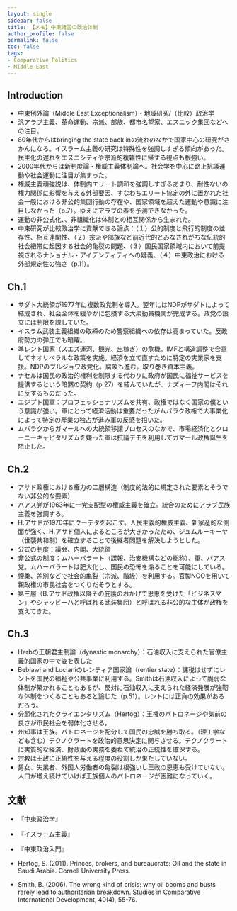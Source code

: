 ```yaml
---
layout: single
sidebar: false
title: 【メモ】中東諸国の政治体制
author_profile: false
permalink: false
toc: false
tags:
- Comparative Politics
- Middle East
---
```


## Introduction
- 中東例外論（Middle East Exceptionalism）・地域研究/（比較）政治学
- 汎アラブ主義、革命運動、宗派、部族、都市名望家、エスニック集団などへの注目。
- 80年代からはbringing the state back inの流れのなかで国家中心の研究がさかんになる。イスラーム主義の研究は特殊性を強調しすぎる傾向があった。民主化の遅れをエスニシティや宗派的複雑性に帰する視点も根強い。
- 2000年代からは新制度論・権威主義体制論へ。社会学を中心に路上抗議運動や社会運動に注目が集まった。
- 権威主義頑強説は、体制内エリート調和を強調しすぎるあまり、耐性ないの権力関係に影響を与える外部要因、すなわちエリート協定の外に置かれた社会一般における非公的集団行動の存在や、国家領域を超えた運動や意識に注目しなかった（p.7）。ゆえにアラブの春を予測できなかった。
- 運動の非公式化、、非組織化は体制との相互関係から生まれた。
- 中東研究が比較政治学に貢献できる論点：（１）公的制度と飛行的制度の並存性、相互連関性、（２）宗派や部族など前近代的とみなされがちな伝統的社会紐帯に起因する社会的亀裂の問題、（３）国民国家領域内において前提視されるナショナル・アイデンティティへの疑義、（４）中東政治における外部規定性の強さ（p.11）。

## Ch.1
- サダト大統領が1977年に複数政党制を導入。翌年にはNDPがサダトによって結成され、社会全体を緩やかに包摂する大衆動員機関が完成する。政党の設立には制限を課していた。
- イスラム武装主義組織の取締のため警察組織への依存は高まっていた。反政府勢力の弾圧でも暗躍。
- 準レント国家（スエズ運河、観光、出稼ぎ）の危機。IMFと構造調整で合意してネオリベラルな政策を実施。経済を立て直すために特定の実業家を支援。NDPのブルジョワ政党化。腐敗も進む。取り巻き資本主義。
- ナセルは国民の政治的権利を制限する代わりに政府が国民に福祉サービスを提供するという暗黙の契約（p.27）を結んでいたが、ナズィーフ内閣はそれに反するものだった。
- エジプト国軍：プロフェッショナリズムを共有、政権ではなく国家の僕という意識が強い。軍にとって経済活動は重要だったがムバラク政権で大事業化によって特定の産業の独占が進み軍の反感を招いた。
- ムバラクからガマールへの大統領移譲プロセスのなかで、市場経済化とクローニーキャピタリズムを嫌った軍は抗議デモを利用してガマール政権誕生を阻止した。

## Ch.2
- アサド政権における権力の二層構造（制度的法的に規定された要素とそうでない非公的な要素）
- バアス党が1963年に一党支配型の権威主義を確立。統合のためにアラブ民族主義を強調する。
- H.アサドが1970年にクーデタを起こす。人民主義的権威主義、新家産的な側面が強く、H.アサド個人によるところが大きかったため、ジュムルーキーヤ（世襲共和制）を確立することで後継者問題を解決しようとした。
- 公式の制度：議会、内閣、大統領
- 非公式の制度：ムハーバラート（諜報、治安機構などの総称）、軍、バアス党。ムハーバラートは肥大化し、国民の恐怖を煽ることを可能にしている。
- 懐柔、差別などで社会的亀裂（宗派、階級）を利用する。官製NGOを用いて親政権の市民社会をつくりだそうとする。
- 第三層（B.アサド政権以降その庇護のおかげで恩恵を受けた「ビジネスマン」やシャッビーハと呼ばれる武装集団）と呼ばれる非公的な主体が政権を支えてきた。

## Ch.3
- Herbの王朝君主制論（dynastic monarchy）：石油収入に支えられた官僚主義的国家の中で姿を表した
- Beblawi and Lucianiのレンティア国家論（rentier state）：課税はせずにレントを国民の福祉や公共事業に利用する。Smithは石油収入によって脆弱な体制が築かれることもあるが、反対に石油収入に支えられた経済発展が強靭な体制をつくることもあると論じた（p.51）。レントには正負の効果があるだろう。
- 分節化されたクライエンタリズム（Hertog）：王権のパトロネージや気前の良さが市民社会を弱体化させる。
- 州知事は王族。パトロネージを配分して国民の忠誠を勝ち取る。（理工学なども含む）テクノクラートを政治的意思決定に関与させる。テクノクラートに実質的な経済、財政面の実務を委ねて統治の正統性を確保する。
- 宗教は王政に正統性を与える程度の役割しか果たしていない。
- 男女、失業者、外国人労働者の亀裂は根強いし王政の恩恵も受けていない。人口が増え続けていけば王族個人のパトロネージが困難になっていく。

##
## 文献
- 『中東政治学』
- 『イスラーム主義』
- 『中東政治入門』

- Hertog, S. (2011). Princes, brokers, and bureaucrats: Oil and the state in Saudi Arabia. Cornell University Press.

- Smith, B. (2006). The wrong kind of crisis: why oil booms and busts rarely lead to authoritarian breakdown. Studies in Comparative International Development, 40(4), 55-76.